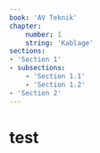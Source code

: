 ```yaml
---
book: 'AV Teknik'
chapter:
    number: 1
    string: 'Kablage'
sections:
- 'Section 1'
- subsections:
    - 'Section 1.1'
    - 'Section 1.2'
- 'Section 2'
---
```


# test